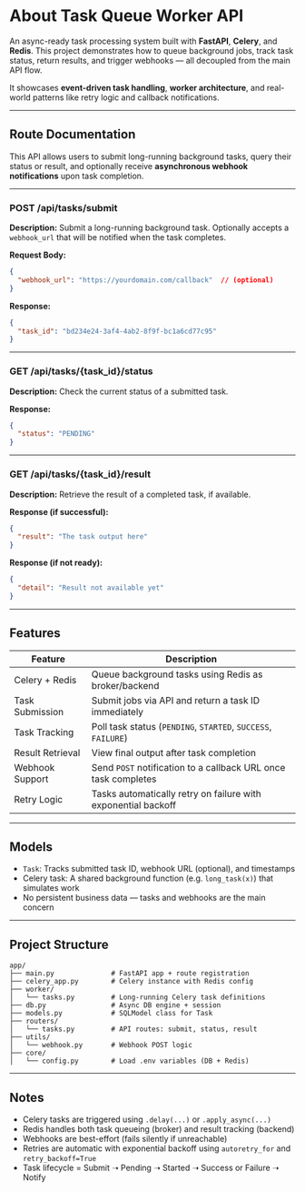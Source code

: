 # About Task Queue Worker API

An async-ready task processing system built with **FastAPI**, **Celery**, and **Redis**.
This project demonstrates how to queue background jobs, track task status, return results, and trigger webhooks — all decoupled from the main API flow.

It showcases **event-driven task handling**, **worker architecture**, and real-world patterns like retry logic and callback notifications.

---

## Route Documentation

This API allows users to submit long-running background tasks, query their status or result, and optionally receive **asynchronous webhook notifications** upon task completion.

---

### **POST /api/tasks/submit**

**Description:** Submit a long-running background task.
Optionally accepts a `webhook_url` that will be notified when the task completes.

**Request Body:**

```json
{
  "webhook_url": "https://yourdomain.com/callback"  // (optional)
}
```

**Response:**

```json
{
  "task_id": "bd234e24-3af4-4ab2-8f9f-bc1a6cd77c95"
}
```

---

### **GET /api/tasks/{task\_id}/status**

**Description:** Check the current status of a submitted task.

**Response:**

```json
{
  "status": "PENDING"
}
```

---

### **GET /api/tasks/{task\_id}/result**

**Description:** Retrieve the result of a completed task, if available.

**Response (if successful):**

```json
{
  "result": "The task output here"
}
```

**Response (if not ready):**

```json
{
  "detail": "Result not available yet"
}
```

---

## Features

| Feature            | Description                                                          |
| ------------------ | -------------------------------------------------------------------- |
| Celery + Redis     | Queue background tasks using Redis as broker/backend                 |
| Task Submission    | Submit jobs via API and return a task ID immediately                 |
| Task Tracking      | Poll task status (`PENDING`, `STARTED`, `SUCCESS`, `FAILURE`)        |
| Result Retrieval   | View final output after task completion                              |
| Webhook Support    | Send `POST` notification to a callback URL once task completes       |
| Retry Logic        | Tasks automatically retry on failure with exponential backoff        |

---

## Models

* `Task`: Tracks submitted task ID, webhook URL (optional), and timestamps
* Celery task: A shared background function (e.g. `long_task(x)`) that simulates work
* No persistent business data — tasks and webhooks are the main concern

---

## Project Structure

```text
app/
├── main.py              # FastAPI app + route registration
├── celery_app.py        # Celery instance with Redis config
├── worker/
│   └── tasks.py         # Long-running Celery task definitions
├── db.py                # Async DB engine + session
├── models.py            # SQLModel class for Task
├── routers/
│   └── tasks.py         # API routes: submit, status, result
├── utils/
│   └── webhook.py       # Webhook POST logic
├── core/
│   └── config.py        # Load .env variables (DB + Redis)
```

---

## Notes

* Celery tasks are triggered using `.delay(...)` or `.apply_async(...)`
* Redis handles both task queueing (broker) and result tracking (backend)
* Webhooks are best-effort (fails silently if unreachable)
* Retries are automatic with exponential backoff using `autoretry_for` and `retry_backoff=True`
* Task lifecycle = Submit ➝ Pending ➝ Started ➝ Success or Failure ➝ Notify